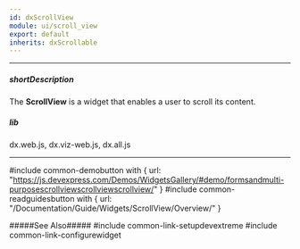 ```yaml
---
id: dxScrollView
module: ui/scroll_view
export: default
inherits: dxScrollable
---
```

---
##### shortDescription
The **ScrollView** is a widget that enables a user to scroll its content.

##### lib
dx.web.js, dx.viz-web.js, dx.all.js

---
#include common-demobutton with {
    url: "https://js.devexpress.com/Demos/WidgetsGallery/#demo/formsandmulti-purposescrollviewscrollviewscrollview/"
}
#include common-readguidesbutton with {
    url: "/Documentation/Guide/Widgets/ScrollView/Overview/"
}

#####See Also#####
#include common-link-setupdevextreme
#include common-link-configurewidget